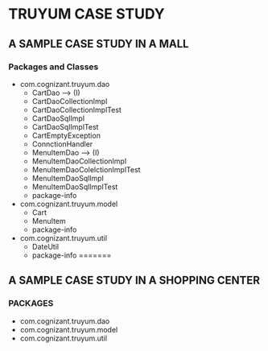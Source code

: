 # TRUYUM CASE STUDY

## A SAMPLE CASE STUDY IN A MALL

### Packages and Classes

* com.cognizant.truyum.dao
  * CartDao  --> (I)
  * CartDaoCollectionImpl
  * CartDaoCollectionImplTest
  * CartDaoSqlImpl
  * CartDaoSqlImplTest
  * CartEmptyException
  * ConnctionHandler
  * MenuItemDao  --> (I)
  * MenuItemDaoCollectionImpl
  * MenuItemDaoColelctionImplTest
  * MenuItemDaoSqlImpl
  * MenuItemDaoSqlImplTest
  * package-info
* com.cognizant.truyum.model
  * Cart
  * MenuItem
  * package-info
* com.cognizant.truyum.util
  * DateUtil
  * package-info
=======
## A SAMPLE CASE STUDY IN A SHOPPING CENTER

### PACKAGES

* com.cognizant.truyum.dao
* com.cognizant.truyum.model
* com.cognizant.truyum.util

